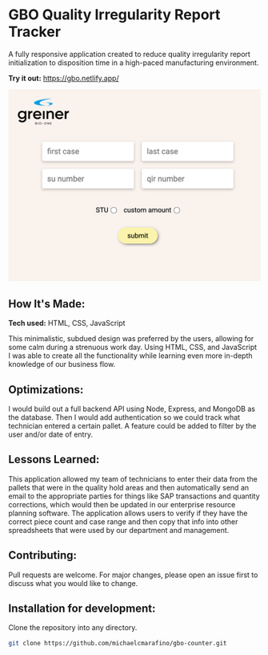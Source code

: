 # GBO Quality Irregularity Report Tracker

A fully responsive application created to reduce quality irregularity report initialization to disposition time in a high-paced manufacturing environment.

**Try it out:** https://gbo.netlify.app/

![gbo-counter website](src/imgs/gbo-counter.png)

## How It's Made:

**Tech used:** HTML, CSS, JavaScript

This minimalistic, subdued design was preferred by the users, allowing for some calm during a strenuous work day.  Using HTML, CSS, and JavaScript I was able to create all the functionality while learning even more in-depth knowledge of our business flow.


## Optimizations:

I would build out a full backend API using Node, Express, and MongoDB as the database.  Then I would add authentication so we could track what technician entered a certain pallet.  A feature could be added to filter by the user and/or date of entry.

## Lessons Learned:

This application allowed my team of technicians to enter their data from the pallets that were in the quality hold areas and then automatically send an email to the appropriate parties for things like SAP transactions and quantity corrections, which would then be updated in our enterprise resource planning software.  The application allows users to verify if they have the correct piece count and case range and then copy that info into other spreadsheets that were used by our department and management.  

## Contributing:

Pull requests are welcome. For major changes, please open an issue first to discuss what you would like to change.

## Installation for development:

Clone the repository into any directory.

```bash
git clone https://github.com/michaelcmarafino/gbo-counter.git

```
